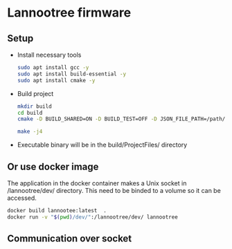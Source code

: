 # Lannootree firmware

## Setup

- Install necessary tools

  ```bash
  sudo apt install gcc -y
  sudo apt install build-essential -y
  sudo apt install cmake -y
  ```

- Build project

  ```bash
  mkdir build
  cd build
  cmake -D BUILD_SHARED=ON -D BUILD_TEST=OFF -D JSON_FILE_PATH=/path/to/config.json ..

  make -j4
  ```

- Executable binary will be in the build/ProjectFiles/ directory

## Or use docker image

The application in the docker container makes a Unix socket in /lannootree/dev/ directory.
This need to be binded to a volume so it can be accessed.

```bash
docker build lannootee:latest  .
docker run -v "$(pwd)/dev/":/lannootree/dev/ lannootree
```

## Communication over socket
